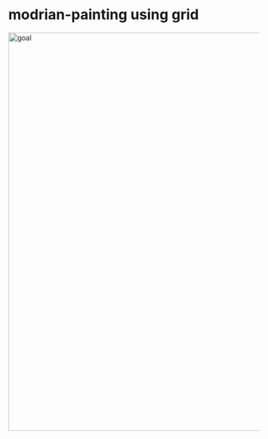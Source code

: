 # modrian-painting using grid
<img width="800" alt="goal" src="https://github.com/ZarHlyanAung/modrian-painting/assets/127838777/66ff4af6-8764-4b45-b021-d460f30eccfb">
